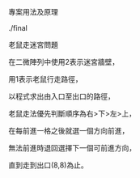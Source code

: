 專案用法及原理

./final

老鼠走迷宮問題


在二微陣列中使用2表示迷宮牆壁，

用1表示老鼠行走路徑，

以程式求出由入口至出口的路徑，

老鼠走法優先判斷順序為右>下>左>上，

在每前進一格之後就選一個方向前進，

無法前進時退回選擇下一個可前進方向，

直到走到出口(8,8)為止。
